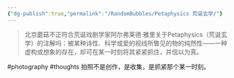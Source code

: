 ```yaml
---
{"dg-publish":true,"permalink":"/RandomBubbles/Petaphysics 荒诞玄学/"}
---
```


>北京蘑菇不正符合荒诞戏剧学家阿尔弗莱德·雅里关于Petaphysics（荒诞玄学）的注解吗：被某种诗性、科学或爱的视线所瞥见的物的纯然性——一种虚构或想象的存在，却可在某一时刻将其紧紧抓住，并信以为真。

#photography #thoughts 
拍照不是创作，是收集，是抓紧那个某一时刻。